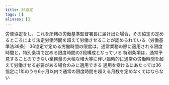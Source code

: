 ```yaml
---
title: 36協定
tags: []
aliases: []
---
```

労使協定をし，これを所轄の労働基準監督署長に届け出た場合，その協定の定めるところにより法定労働時間を超えて労働させることが認められている（労働基準法36条）
36協定で定める労働時間の限度は，通常業務の際に適用される限度時間と，特別条項で定める限度時間の2段構成となっている
特別条項は，通常予見することのできない業務量の大幅な増大等に伴い臨時的に通常の労働時間を超えて労働させる必要がある場合のみに適用できる
適用を受けるにあたっては36協定に1年のうち6ヶ月以内で通常の限度時間を超える月数を定めなくてはならない